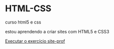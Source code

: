 # HTML-CSS
 curso html5 e css

estou aprendendo a criar sites com HTML5 e CSS3

<a href="https://isaac-santos.github.io/HTML-CSS/exercicios/modulo%202/desafios/site-prof/android.html">Executar o exercício site-prof</a>